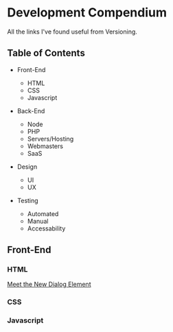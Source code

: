 # Development Compendium
All the links I've found useful from Versioning.

## Table of Contents

- Front-End
    - HTML
    - CSS
    - Javascript

- Back-End
    - Node
    - PHP
    - Servers/Hosting
    - Webmasters
    - SaaS

- Design
    - UI
    - UX

- Testing
    - Automated
    - Manual
    - Accessability

## Front-End
### HTML
[Meet the New Dialog Element][1]


### CSS


### Javascript

[1]: https://keithjgrant.com/posts/2018/01/meet-the-new-dialog-element/ "Meet the New Dialog Element"
[2]: http://example.org/ "Title"